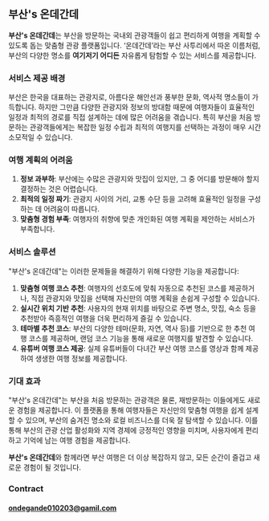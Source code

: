 ## 부산's 온데간데

**부산's 온데간데**는 부산을 방문하는 국내외 관광객들이 쉽고 편리하게 여행을 계획할 수 있도록 돕는 맞춤형 관광 플랫폼입니다. ‘온데간데’라는 부산 사투리에서 따온 이름처럼, 부산의 다양한 명소를 **여기저기 어디든** 자유롭게 탐험할 수 있는 서비스를 제공합니다.

### 서비스 제공 배경

부산은 한국을 대표하는 관광지로, 아름다운 해안선과 풍부한 문화, 역사적 명소들이 가득합니다. 하지만 그만큼 다양한 관광지와 정보의 방대함 때문에 여행자들이 효율적인 일정과 최적의 경로를 직접 설계하는 데에 많은 어려움을 겪습니다. 특히 부산을 처음 방문하는 관광객들에게는 복잡한 일정 수립과 최적의 여행지를 선택하는 과정이 매우 시간 소모적일 수 있습니다.

### 여행 계획의 어려움

1. **정보 과부하**: 부산에는 수많은 관광지와 맛집이 있지만, 그 중 어디를 방문해야 할지 결정하는 것은 어렵습니다.
2. **최적의 일정 짜기**: 관광지 사이의 거리, 교통 수단 등을 고려해 효율적인 일정을 구성하는 데 어려움이 따릅니다.
3. **맞춤형 경험 부족**: 여행자의 취향에 맞춘 개인화된 여행 계획을 제안하는 서비스가 부족합니다.

### 서비스 솔루션

"부산's 온데간데"는 이러한 문제들을 해결하기 위해 다양한 기능을 제공합니다:

1. **맞춤형 여행 코스 추천**: 여행자의 선호도에 맞춰 자동으로 추천된 코스를 제공하거나, 직접 관광지와 맛집을 선택해 자신만의 여행 계획을 손쉽게 구성할 수 있습니다.
2. **실시간 위치 기반 추천**: 사용자의 현재 위치를 바탕으로 주변 명소, 맛집, 숙소 등을 추천받아 즉흥적인 여행을 더욱 편리하게 즐길 수 있습니다.
3. **테마별 추천 코스**: 부산의 다양한 테마(문화, 자연, 역사 등)를 기반으로 한 추천 여행 코스를 제공하며, 랜덤 코스 기능을 통해 새로운 여행지를 발견할 수 있습니다.
4. **유튜버 여행 코스 제공**: 실제 유튜버들이 다녀간 부산 여행 코스를 영상과 함께 제공하여 생생한 여행 정보를 제공합니다.

### 기대 효과

"부산's 온데간데"는 부산을 처음 방문하는 관광객은 물론, 재방문하는 이들에게도 새로운 경험을 제공합니다. 이 플랫폼을 통해 여행자들은 자신만의 맞춤형 여행을 쉽게 설계할 수 있으며, 부산의 숨겨진 명소와 로컬 비즈니스를 더욱 잘 탐색할 수 있습니다. 이를 통해 부산의 관광 산업 활성화와 지역 경제에 긍정적인 영향을 미치며, 사용자에게 편리하고 기억에 남는 여행 경험을 제공합니다.

**부산's 온데간데**와 함께라면 부산 여행은 더 이상 복잡하지 않고, 모든 순간이 즐겁고 새로운 경험이 될 것입니다.

### Contract
#### ondegande010203@gamil.com
